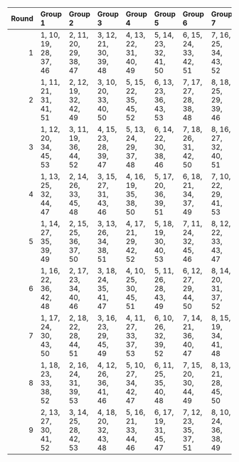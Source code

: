 |   Round | Group 1               | Group 2               | Group 3               | Group 4               | Group 5               | Group 6               | Group 7               | Group 8               | Group 9           |
|--------:|:----------------------|:----------------------|:----------------------|:----------------------|:----------------------|:----------------------|:----------------------|:----------------------|:------------------|
|       1 | 1, 10, 19, 28, 37, 46 | 2, 11, 20, 29, 38, 47 | 3, 12, 21, 30, 39, 48 | 4, 13, 22, 31, 40, 49 | 5, 14, 23, 32, 41, 50 | 6, 15, 24, 33, 42, 51 | 7, 16, 25, 34, 43, 52 | 8, 17, 26, 35, 44, 53 | 9, 18, 27, 36, 45 |
|       2 | 1, 11, 21, 31, 41, 51 | 2, 12, 19, 32, 42, 49 | 3, 10, 20, 33, 40, 50 | 5, 15, 22, 35, 45, 52 | 6, 13, 23, 36, 43, 53 | 7, 17, 27, 28, 38, 48 | 8, 18, 25, 29, 39, 46 | 9, 16, 26, 30, 37, 47 | 4, 14, 24, 34, 44 |
|       3 | 1, 12, 20, 34, 45, 53 | 3, 11, 19, 36, 44, 52 | 4, 15, 23, 28, 39, 47 | 5, 13, 24, 29, 37, 48 | 6, 14, 22, 30, 38, 46 | 7, 18, 26, 31, 42, 50 | 8, 16, 27, 32, 40, 51 | 9, 17, 25, 33, 41, 49 | 2, 10, 21, 35, 43 |
|       4 | 1, 13, 25, 32, 44, 47 | 2, 14, 26, 33, 45, 48 | 3, 15, 27, 31, 43, 46 | 4, 16, 19, 35, 38, 50 | 5, 17, 20, 36, 39, 51 | 6, 18, 21, 34, 37, 49 | 7, 10, 22, 29, 41, 53 | 9, 12, 24, 28, 40, 52 | 8, 11, 23, 30, 42 |
|       5 | 1, 14, 27, 35, 39, 49 | 2, 15, 25, 36, 37, 50 | 3, 13, 26, 34, 38, 51 | 4, 17, 21, 29, 42, 52 | 5, 18, 19, 30, 40, 53 | 7, 11, 24, 32, 45, 46 | 8, 12, 22, 33, 43, 47 | 9, 10, 23, 31, 44, 48 | 6, 16, 20, 28, 41 |
|       6 | 1, 16, 22, 36, 42, 48 | 2, 17, 23, 34, 40, 46 | 3, 18, 24, 35, 41, 47 | 4, 10, 25, 30, 45, 51 | 5, 11, 26, 28, 43, 49 | 6, 12, 27, 29, 44, 50 | 8, 14, 20, 31, 37, 52 | 9, 15, 21, 32, 38, 53 | 7, 13, 19, 33, 39 |
|       7 | 1, 17, 24, 30, 43, 50 | 2, 18, 22, 28, 44, 51 | 3, 16, 23, 29, 45, 49 | 4, 11, 27, 33, 37, 53 | 6, 10, 26, 32, 39, 52 | 7, 14, 21, 36, 40, 47 | 8, 15, 19, 34, 41, 48 | 9, 13, 20, 35, 42, 46 | 5, 12, 25, 31, 38 |
|       8 | 1, 18, 23, 33, 38, 52 | 2, 16, 24, 31, 39, 53 | 4, 12, 26, 36, 41, 46 | 5, 10, 27, 34, 42, 47 | 6, 11, 25, 35, 40, 48 | 7, 15, 20, 30, 44, 49 | 8, 13, 21, 28, 45, 50 | 9, 14, 19, 29, 43, 51 | 3, 17, 22, 32, 37 |
|       9 | 2, 13, 27, 30, 41, 52 | 3, 14, 25, 28, 42, 53 | 4, 18, 20, 32, 43, 48 | 5, 16, 21, 33, 44, 46 | 6, 17, 19, 31, 45, 47 | 7, 12, 23, 35, 37, 51 | 8, 10, 24, 36, 38, 49 | 9, 11, 22, 34, 39, 50 | 1, 15, 26, 29, 40 |